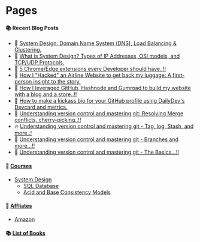 # Pages

#### :books: Recent Blog Posts
<!-- BLOGPOSTS:START -->
 - 🚀 [System Design: Domain Name System &lpar;DNS&rpar;, Load Balancing &amp; Clustering.](https://blog.nandankumar.info/system-design-domain-name-system-dns-load-balancing-clustering)
 - 🚀 [What is System Design? Types of IP Addresses, OSI models, and TCP/UDP Protocols.](https://blog.nandankumar.info/what-is-system-design-ip-osi-models-and-tcp-udp-protocols)
 - 🌮 [5 Chrome/Edge extensions every Developer should have..!!](https://blog.nandankumar.info/5-chrome-edge-extensions-every-developer-should-have)
 - 🚀 [How I &quot;Hacked&quot; an Airline Website to get back my luggage: A first-person insight to the story.](https://blog.nandankumar.info/how-i-hacked-an-airline-website-to-get-back-my-luggage-a-first-person-insight-to-the-story)
 - 💯 [How I leveraged GitHub, Hashnode and Gumroad to build my website with a blog and a store..!!](https://blog.nandankumar.info/how-i-leveraged-github-hashnode-and-gumroad-to-build-my-website-with-a-blog-and-a-store)
 - 🌮 [How to make a kickass bio for your GitHub profile using DailyDev&#39;s Devcard and metrics.](https://blog.nandankumar.info/how-to-make-a-kickass-bio-for-your-github-profile-using-dailydevs-devcard-and-metrics)
 - 💫 [Understanding version control and mastering git: Resolving  Merge conflicts, cherry-picking..!!](https://blog.nandankumar.info/understanding-version-control-and-mastering-git-resolving-merge-conflicts-cherry-picking)
 - 🔥 [Understanding version control and mastering git - Tag, log, Stash, and more..!](https://blog.nandankumar.info/understanding-version-control-and-mastering-git-tag-log-stash-and-more)
 - 🚀 [Understanding version control and mastering git - Branches and more...!!](https://blog.nandankumar.info/understanding-version-control-and-mastering-git-branches-and-more)
 - 💫 [Understanding version control and mastering git - The Basics...!!](https://blog.nandankumar.info/understanding-version-control-and-mastering-git-the-basics)<!-- BLOGPOSTS:END -->

#### :rocket:  [Courses](courses)

- [System Design](courses/system-design)
    - [SQL Database](courses/system-design/sql-databases)  
    - [Acid and Base Consistency Models](courses/system-design/acid-and-base-consistency-models)


#### :rocket: [Affliates](affliates)

- [Amazon](affliates/amazon)

#### :books: [List of Books](books)
